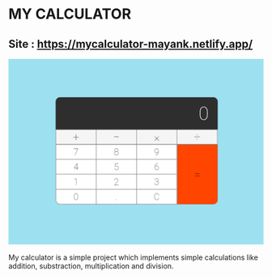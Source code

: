 # MY CALCULATOR

## Site : https://mycalculator-mayank.netlify.app/

![](images/preview.PNG)

My calculator is a simple project which implements simple calculations like addition, substraction, multiplication and division.
